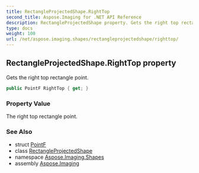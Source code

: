 ```yaml
---
title: RectangleProjectedShape.RightTop
second_title: Aspose.Imaging for .NET API Reference
description: RectangleProjectedShape property. Gets the right top rectangle point
type: docs
weight: 100
url: /net/aspose.imaging.shapes/rectangleprojectedshape/righttop/
---
```

## RectangleProjectedShape.RightTop property

Gets the right top rectangle point.

```csharp
public PointF RightTop { get; }
```

### Property Value

The right top rectangle point.

### See Also

* struct [PointF](../../../aspose.imaging/pointf/)
* class [RectangleProjectedShape](../)
* namespace [Aspose.Imaging.Shapes](../../rectangleprojectedshape/)
* assembly [Aspose.Imaging](../../../)


